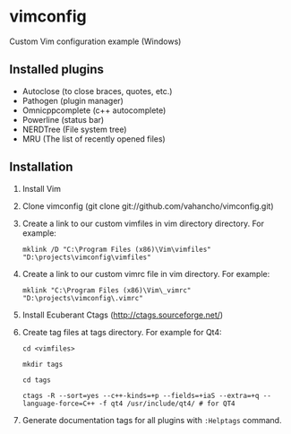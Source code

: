 vimconfig
=========================================
Custom Vim configuration example (Windows)

Installed plugins
-----------------

* Autoclose (to close braces, quotes, etc.)
* Pathogen (plugin manager)
* Omnicppcomplete (c++ autocomplete)
* Powerline (status bar)
* NERDTree (File system tree)
* MRU (The list of recently opened files)

Installation
------------

1. Install Vim
2. Clone vimconfig (git clone git://github.com/vahancho/vimconfig.git)
3. Create a link to our custom vimfiles in vim directory directory. For example: 

    `mklink /D "C:\Program Files (x86)\Vim\vimfiles" "D:\projects\vimconfig\vimfiles"`

4. Create a link to our custom vimrc file in vim directory. For example: 

    `mklink "C:\Program Files (x86)\Vim\_vimrc" "D:\projects\vimconfig\.vimrc"`

5. Install Ecuberant Ctags (http://ctags.sourceforge.net/)
6. Create tag files at tags directory. For example for Qt4:

    `cd <vimfiles>`
    
    `mkdir tags`
    
    `cd tags`
    
    `ctags -R --sort=yes --c++-kinds=+p --fields=+iaS --extra=+q --language-force=C++ -f qt4 /usr/include/qt4/ # for QT4`

7. Generate documentation tags for all plugins with `:Helptags` command.
